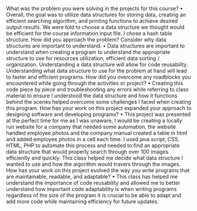 What was the problem you were solving in the projects for this course?
•	Overall, the goal was to utilize data structures for storing data, creating an efficient searching algorithm, and printing functions to achieve desired output results. We were told to choose a data structure we thought would be efficient for the course information input file. I chose a hash table structure.
How did you approach the problem? Consider why data structures are important to understand.
•	Data structures are important to understand when creating a program to understand the appropriate structure to use for resources utilization, efficient data sorting / organization. Understanding a data structure will allow for code reusability. Understanding what data structure to use for the problem at hand will lead to faster and efficient programs.
How did you overcome any roadblocks you encountered while going through the activities or project?
•	Creating this code piece by piece and troubleshooting any errors while referring to class material to ensure I understood the data structure and how it functions behind the scenes helped overcome some challenges I faced when creating this program.
How has your work on this project expanded your approach to designing software and developing programs?
•	This project was presented at the perfect time for me as I was unaware, I would be creating a locally run website for a company that needed some automation, the website handled employee photos and the company manual created a table in html and added employee photos in a cell each time. I used java script, CSS, HTML, PHP to automate this process and needed to find an appropriate data structure that would properly search through over 100 images efficiently and quickly. This class helped me decide what data structure I wanted to use and how the algorithm would travers through the images.
How has your work on this project evolved the way you write programs that are maintainable, readable, and adaptable?
•	This class has helped me understand the importance of code reusability and allowed me to better understand how important code adaptability is when writing programs regardless of the size of the program it is crucial to be able to adapt and add more code while maintaining efficiency for future updates.
